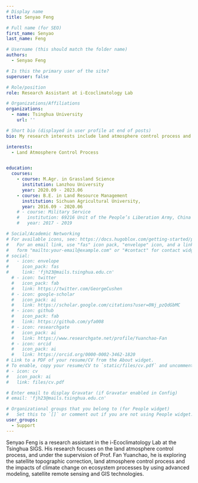 ```yaml
---
# Display name
title: Senyao Feng

# Full name (for SEO)
first_name: Senyao
last_name: Feng

# Username (this should match the folder name)
authors:
  - Senyao Feng

# Is this the primary user of the site?
superuser: false

# Role/position
role: Research Assistant at i-Ecoclimatology Lab

# Organizations/Affiliations
organizations:
  - name: Tsinghua University
    url: ''

# Short bio (displayed in user profile at end of posts)
bio: My research interests include land atmosphere control process and Climate Change.

interests:
  - Land Atmosphere Control Process


education:
  courses:
    - course: M.Agr. in Grassland Science
      institution: Lanzhou University
      year: 2020.09 - 2023.06
    - course: B.E. in Land Resource Management
      institution: Sichuan Agricultural University,
      year: 2016.09 - 2020.06
    # - course: Military Service
    #   institution: 69216 Unit of the People’s Liberation Army, China
    #   year: 2017 - 2019

# Social/Academic Networking
# For available icons, see: https://docs.hugoblox.com/getting-started/page-builder/#icons
#   For an email link, use "fas" icon pack, "envelope" icon, and a link in the
#   form "mailto:your-email@example.com" or "#contact" for contact widget.
# social:
#   - icon: envelope
#     icon_pack: fas
#     link: 'fjh23@mails.tsinghua.edu.cn'
  # - icon: twitter
  #   icon_pack: fab
  #   link: https://twitter.com/GeorgeCushen
  # - icon: google-scholar
  #   icon_pack: ai
  #   link: https://scholar.google.com/citations?user=0Nj_pzQdGbMC
  # - icon: github
  #   icon_pack: fab
  #   link: https://github.com/yfa008
  # - icon: researchgate
  #   icon_pack: ai
  #   link: https://www.researchgate.net/profile/Yuanchao-Fan
  # - icon: orcid
  #   icon_pack: ai
  #   link: https://orcid.org/0000-0002-3462-1820
# Link to a PDF of your resume/CV from the About widget.
# To enable, copy your resume/CV to `static/files/cv.pdf` and uncomment the lines below.
# - icon: cv
#   icon_pack: ai
#   link: files/cv.pdf

# Enter email to display Gravatar (if Gravatar enabled in Config)
# email: 'fjh23@mails.tsinghua.edu.cn'

# Organizational groups that you belong to (for People widget)
#   Set this to `[]` or comment out if you are not using People widget.
user_groups:
  - Support
---
```


Senyao Feng is a research assistant in the i-Ecoclimatology Lab at the Tsinghua SIGS. His research focuses on the land atmosphere control process, and under the supervision of Prof. Fan Yuanchao, he is exploring the satellite topographic correction, land atmosphere control process and the impacts of climate change on ecosystem processes by using advanced modeling, satellite remote sensing and GIS technologies.